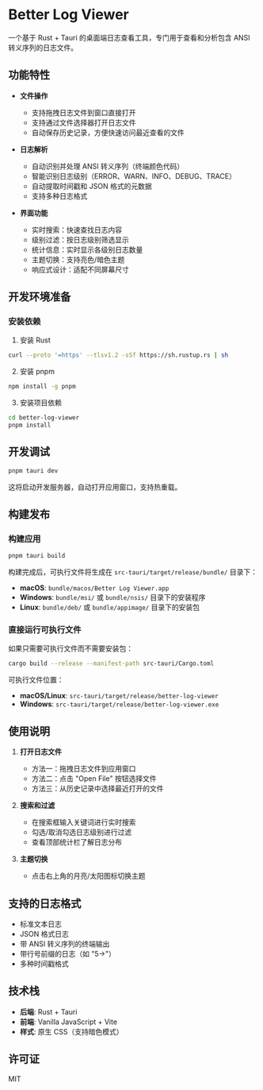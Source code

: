 # Better Log Viewer

一个基于 Rust + Tauri 的桌面端日志查看工具，专门用于查看和分析包含 ANSI 转义序列的日志文件。

## 功能特性

- **文件操作**
  - 支持拖拽日志文件到窗口直接打开
  - 支持通过文件选择器打开日志文件
  - 自动保存历史记录，方便快速访问最近查看的文件

- **日志解析**
  - 自动识别并处理 ANSI 转义序列（终端颜色代码）
  - 智能识别日志级别（ERROR、WARN、INFO、DEBUG、TRACE）
  - 自动提取时间戳和 JSON 格式的元数据
  - 支持多种日志格式

- **界面功能**
  - 实时搜索：快速查找日志内容
  - 级别过滤：按日志级别筛选显示
  - 统计信息：实时显示各级别日志数量
  - 主题切换：支持亮色/暗色主题
  - 响应式设计：适配不同屏幕尺寸

## 开发环境准备

### 安装依赖

1. 安装 Rust
```bash
curl --proto '=https' --tlsv1.2 -sSf https://sh.rustup.rs | sh
```

2. 安装 pnpm
```bash
npm install -g pnpm
```

3. 安装项目依赖
```bash
cd better-log-viewer
pnpm install
```

## 开发调试

```bash
pnpm tauri dev
```

这将启动开发服务器，自动打开应用窗口，支持热重载。

## 构建发布

### 构建应用

```bash
pnpm tauri build
```

构建完成后，可执行文件将生成在 `src-tauri/target/release/bundle/` 目录下：

- **macOS**: `bundle/macos/Better Log Viewer.app`
- **Windows**: `bundle/msi/` 或 `bundle/nsis/` 目录下的安装程序
- **Linux**: `bundle/deb/` 或 `bundle/appimage/` 目录下的安装包

### 直接运行可执行文件

如果只需要可执行文件而不需要安装包：

```bash
cargo build --release --manifest-path src-tauri/Cargo.toml
```

可执行文件位置：
- **macOS/Linux**: `src-tauri/target/release/better-log-viewer`
- **Windows**: `src-tauri/target/release/better-log-viewer.exe`

## 使用说明

1. **打开日志文件**
   - 方法一：拖拽日志文件到应用窗口
   - 方法二：点击 "Open File" 按钮选择文件
   - 方法三：从历史记录中选择最近打开的文件

2. **搜索和过滤**
   - 在搜索框输入关键词进行实时搜索
   - 勾选/取消勾选日志级别进行过滤
   - 查看顶部统计栏了解日志分布

3. **主题切换**
   - 点击右上角的月亮/太阳图标切换主题

## 支持的日志格式

- 标准文本日志
- JSON 格式日志
- 带 ANSI 转义序列的终端输出
- 带行号前缀的日志（如 "5→"）
- 多种时间戳格式

## 技术栈

- **后端**: Rust + Tauri
- **前端**: Vanilla JavaScript + Vite
- **样式**: 原生 CSS（支持暗色模式）

## 许可证

MIT